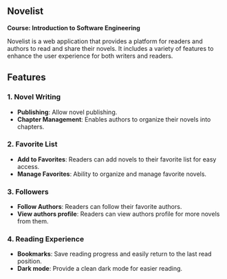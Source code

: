 
## Novelist

**Course: Introduction to Software Engineering**

Novelist is a web application that provides a platform for readers and authors to read and share their novels. It includes a variety of features to enhance the user experience for both writers and readers.

## Features 

### 1. Novel Writing 

- **Publishing**: Allow novel publishing. 
- **Chapter Management**: Enables authors to organize their novels into chapters.

### 2. Favorite List

- **Add to Favorites**: Readers can add novels to their favorite list for easy access.
- **Manage Favorites**: Ability to organize and manage favorite novels.

### 3. Followers

- **Follow Authors**: Readers can follow their favorite authors.
-  **View authors profile**: Readers can view authors profile for more novels from them.

### 4. Reading Experience
- **Bookmarks**: Save reading progress and easily return to the last read position.
-  **Dark mode**: Provide a clean dark mode for easier reading.
